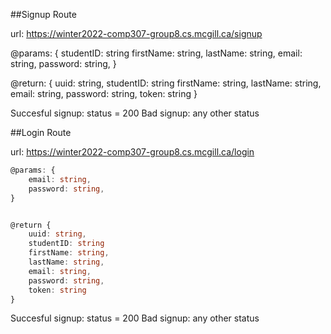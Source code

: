 
##Signup Route

url:
https://winter2022-comp307-group8.cs.mcgill.ca/signup

@params: {
    studentID: string
    firstName: string,
    lastName: string,
    email: string,
    password: string,
}

@return: {
    uuid: string,
    studentID: string
    firstName: string,
    lastName: string,
    email: string,
    password: string,
    token: string
}

Succesful signup: status = 200
Bad signup: any other status

##Login Route

url:
https://winter2022-comp307-group8.cs.mcgill.ca/login

```typescript
@params: {
    email: string,
    password: string,
}


@return {
    uuid: string,
    studentID: string
    firstName: string,
    lastName: string,
    email: string,
    password: string,
    token: string
}
```

Succesful signup: status = 200
Bad signup: any other status